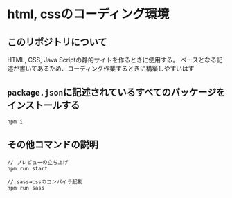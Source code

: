 # html, cssのコーディング環境


## このリポジトリについて
HTML, CSS, Java Scriptの静的サイトを作るときに使用する。
ベースとなる記述が書いてあるため、コーディング作業するときに構築しやすいはず

## `package.json`に記述されているすべてのパッケージをインストールする
```
npm i
```

## その他コマンドの説明
```
// プレビューの立ち上げ
npm run start

// sass→cssのコンパイラ起動
npm run sass
```